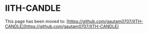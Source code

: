 # IITH-CANDLE

This page has been moved to: [https://github.com/gautam0707/IITH-CANDLE](https://github.com/gautam0707/IITH-CANDLE)
